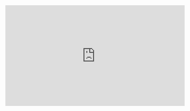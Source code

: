 <iframe width="560" height="315" src="https://www.youtube.com/embed/-et5eMyLlUs" title="YouTube video player" frameborder="0" allow="accelerometer; autoplay; clipboard-write; encrypted-media; gyroscope; picture-in-picture" allowfullscreen></iframe>

